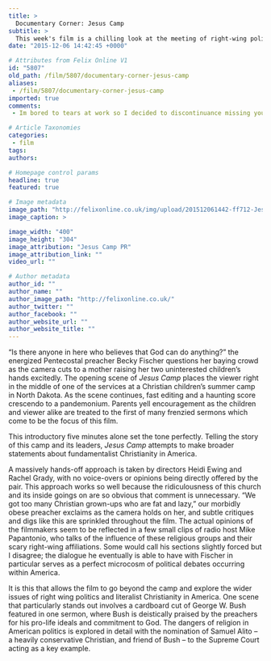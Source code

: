 ```yaml
---
title: >
  Documentary Corner: Jesus Camp
subtitle: >
  This week's film is a chilling look at the meeting of right-wing politics and fundamentalism
date: "2015-12-06 14:42:45 +0000"

# Attributes from Felix Online V1
id: "5807"
old_path: /film/5807/documentary-corner-jesus-camp
aliases:
 - /film/5807/documentary-corner-jesus-camp
imported: true
comments:
 - Im bored to tears at work so I decided to discontinuance missing your spot on my iphone during lunch break I relish the info you outfit here and cant delay to pocket a look when I get home Im shocked at how quick your blog loaded on my transportable  Im not identical httpbuygenericpillcomThis is a highgrade extravagant article thanks on the side of sharing this illuminating information httpwwwrealedpillscom

# Article Taxonomies
categories:
 - film
tags:
authors:

# Homepage control params
headline: true
featured: true

# Image metadata
image_path: "http://felixonline.co.uk/img/upload/201512061442-ff712-JesusCamp1.jpg"
image_caption: >

image_width: "400"
image_height: "304"
image_attribution: "Jesus Camp PR"
image_attribution_link: ""
video_url: ""

# Author metadata
author_id: ""
author_name: ""
author_image_path: "http://felixonline.co.uk/"
author_twitter: ""
author_facebook: ""
author_website_url: ""
author_website_title: ""
---
```


“Is there anyone in here who believes that God can do anything?” the energized Pentecostal preacher Becky Fischer questions her baying crowd as the camera cuts to a mother raising her two uninterested children’s hands excitedly. The opening scene of _Jesus Camp_ places the viewer right in the middle of one of the services at a Christian children’s summer camp in North Dakota. As the scene continues, fast editing and a haunting score crescendo to a pandemonium. Parents yell encouragement as the children and viewer alike are treated to the first of many frenzied sermons which come to be the focus of this film.

This introductory five minutes alone set the tone perfectly. Telling the story of this camp and its leaders, _Jesus Camp_ attempts to make broader statements about fundamentalist Christianity in America.

A massively hands-off approach is taken by directors Heidi Ewing and Rachel Grady, with no voice-overs or opinions being directly offered by the pair.  This approach works so well because the ridiculousness of this church and its inside goings on are so obvious that comment is unnecessary. “We got too many Christian grown-ups who are fat and lazy,” our morbidly obese preacher exclaims as the camera holds on her, and subtle critiques and digs like this are sprinkled throughout the film. The actual opinions of the filmmakers seem to be reflected in a few small clips of radio host Mike Papantonio, who talks of the influence of these religious groups and their scary right-wing affiliations. Some would call his sections slightly forced but I disagree; the dialogue he eventually is able to have with Fischer in particular serves as a perfect microcosm of political debates occurring within America.

It is this that allows the film to go beyond the camp and explore the wider issues of right wing politics and literalist Christianity in America. One scene that particularly stands out involves a cardboard cut of George W. Bush featured in one sermon, where Bush is deistically praised by the preachers for his pro-life ideals and commitment to God. The dangers of religion in American politics is explored in detail with the nomination of Samuel Alito – a heavily conservative Christian, and friend of Bush – to the Supreme Court acting as a key example.
